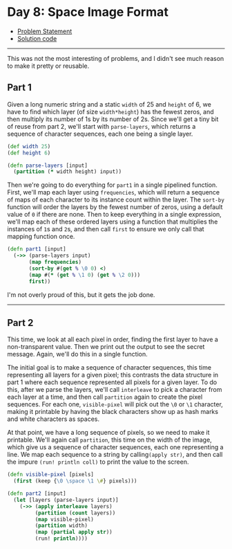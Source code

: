 # Day 8: Space Image Format

* [Problem Statement](https://adventofcode.com/2019/day/8)
* [Solution code](https://github.com/abyala/advent-2019-clojure/blob/main/src/advent_2019_clojure/day08.clj)

---

This was not the most interesting of problems, and I didn't see much reason to make it pretty or reusable. 

## Part 1

Given a long numeric string and a static `width` of 25 and `height` of 6, we have to find which layer (of size
`width*height`) has the fewest zeros, and then multiply its number of 1s by its number of 2s. Since we'll get a tiny
bit of reuse from part 2, we'll start with `parse-layers`, which returns a sequence of character sequences, each one
being a single layer.

```clojure
(def width 25)
(def height 6)

(defn parse-layers [input]
  (partition (* width height) input))
```

Then we're going to do everything for `part1` in a single pipelined function. First, we'll map each layer using
`frequencies`, which will return a sequence of maps of each character to its instance count within the layer. The
`sort-by` function will order the layers by the fewest number of zeros, using a default value of `0` if there are none.
Then to keep everything in a single expression, we'll map each of these ordered layers using a function that multiplies
the instances of `1`s and `2`s, and then call `first` to ensure we only call that mapping function once.

```clojure
(defn part1 [input]
  (->> (parse-layers input)
       (map frequencies)
       (sort-by #(get % \0 0) <)
       (map #(* (get % \1 0) (get % \2 0)))
       first))
```

I'm not overly proud of this, but it gets the job done.

---

## Part 2

This time, we look at all each pixel in order, finding the first layer to have a non-transparent value.  Then we print
out the output to see the secret message.  Again, we'll do this in a single function.

The initial goal is to make a sequence of character sequences, this time representing all layers for a given pixel;
this contrasts the data structure in part 1 where each sequence represented all pixels for a given layer. To do this,
after we parse the layers, we'll call `interleave` to pick a character from each layer at a time, and then call
`partition` again to create the pixel sequences. For each one, `visible-pixel` will pick out the `\0` or `\1`
character, making it printable by having the black characters show up as hash marks and white characters as spaces.

At that point, we have a long sequence of pixels, so we need to make it printable. We'll again call `partition`, this
time on the width of the image, which give us a sequence of character sequences, each one representing a line. We map
each sequence to a string by calling`(apply str)`, and then call the impure `(run! println coll)` to print the value
to the screen.

```clojure
(defn visible-pixel [pixels]
  (first (keep {\0 \space \1 \#} pixels)))

(defn part2 [input]
  (let [layers (parse-layers input)]
    (->> (apply interleave layers)
         (partition (count layers))
         (map visible-pixel)
         (partition width)
         (map (partial apply str))
         (run! println))))
```